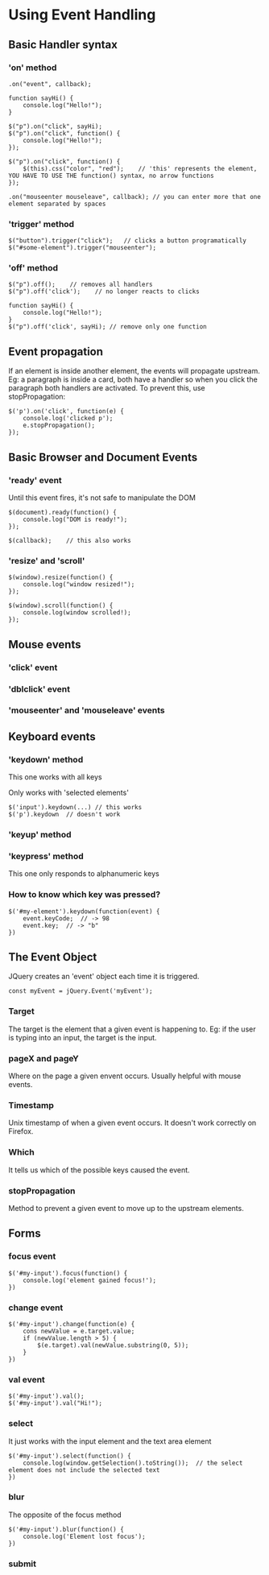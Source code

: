 # Using Event Handling

## Basic Handler syntax

### 'on' method

```
.on("event", callback);
```

```
function sayHi() {
    console.log("Hello!");
}

$("p").on("click", sayHi);
$("p").on("click", function() {
    console.log("Hello!");
});

$("p").on("click", function() {
    $(this).css("color", "red");    // 'this' represents the element, YOU HAVE TO USE THE function() syntax, no arrow functions
});

.on("mouseenter mouseleave", callback); // you can enter more that one element separated by spaces
```

### 'trigger' method

```
$("button").trigger("click");   // clicks a button programatically
$("#some-element").trigger("mouseenter");
```

### 'off' method

```
$("p").off();    // removes all handlers
$("p").off('click');    // no longer reacts to clicks

function sayHi() {
    console.log("Hello!");
}
$("p").off('click', sayHi); // remove only one function
```

## Event propagation

If an element is inside another element, the events will propagate upstream. Eg: a paragraph is inside a card, both have a handler so when you click the paragraph both handlers are activated. To prevent this, use stopPropagation:

```
$('p').on('click', function(e) {
    console.log('clicked p');
    e.stopPropagation();
});
```

## Basic Browser and Document Events

### 'ready' event

Until this event fires, it's not safe to manipulate the DOM

```
$(document).ready(function() {
    console.log("DOM is ready!");
});

$(callback);    // this also works
```

### 'resize' and 'scroll'

```
$(window).resize(function() {
    console.log("window resized!");
});

$(window).scroll(function() {
    console.log(window scrolled!);
});
```

## Mouse events

### 'click' event

### 'dblclick' event

### 'mouseenter' and 'mouseleave' events

## Keyboard events

### 'keydown' method

This one works with all keys

Only works with 'selected elements'
```
$('input').keydown(...) // this works
$('p').keydown  // doesn't work
```

### 'keyup' method

### 'keypress' method

This one only responds to alphanumeric keys

### How to know which key was pressed?

```
$('#my-element').keydown(function(event) {
    event.keyCode;  // -> 98
    event.key;  // -> "b"
})
```

## The Event Object

JQuery creates an 'event' object each time it is triggered.

```
const myEvent = jQuery.Event('myEvent');
```

### Target

The target is the element that a given event is happening to. Eg: if the user is typing into an input, the target is the input.

### pageX and pageY

Where on the page a given envent occurs. Usually helpful with mouse events.

### Timestamp

Unix timestamp of when a given event occurs. It doesn't work correctly on Firefox.

### Which

It tells us which of the possible keys caused the event.

### stopPropagation

Method to prevent a given event to move up to the upstream elements.

## Forms

### focus event

```
$('#my-input').focus(function() {
    console.log('element gained focus!');
})
```

### change event

```
$('#my-input').change(function(e) {
    cons newValue = e.target.value;
    if (newValue.length > 5) {
        $(e.target).val(newValue.substring(0, 5));
    }
})
```

### val event

```
$('#my-input').val();
$('#my-input').val("Hi!");
```

### select

It just works with the input element and the text area element

```
$('#my-input').select(function() {
    console.log(window.getSelection().toString());  // the select element does not include the selected text
})
```

### blur
The opposite of the focus method
```
$('#my-input').blur(function() {
    console.log('Element lost focus');
})
```

### submit